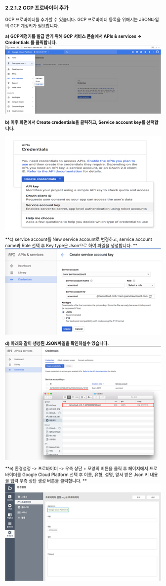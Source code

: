 ### 2.2.1.2 GCP 프로바이더 추가

GCP 프로바이더를 추가할 수 있습니다. GCP 프로바이더 등록을 위해서는 JSON타입의 GCP 계정키가 필요합니다.

**a\) GCP계정키를 발급 받기 위해 GCP 서비스 콘솔에서 APIs & services -&gt; Credentials 를 클릭합니다.**![](/assets/gcp-add1.png)

**b\) 이후 화면에서 Create credentials을 클릭하고, Service account key를 선택합니다.**

![](/assets/gcp-add2.png)

**c\) service account를 New service account로 변경하고, service account name과 Role 선택 후 Key type은 Json으로 하여 파일을 생성합니다.  **![](/assets/gcp-add3.png)

**d\) 아래와 같이 생성된 JSON파일을 확인하실수 있습니다.**![](/assets/gcp-add4.png)

**e\) 환경설정 -&gt; 프로바이더 -&gt; 우측 상단 + 모양의 버튼을 클릭 후 페이지에서 프로바이더를 Google Cloud Platform 선택 후 이름, 유형, 설명, 앞서 받은 Json 키 내용을 입력  우측 상단 생성 버튼을 클릭합니다. **![](/assets/gcp-provider.png)

